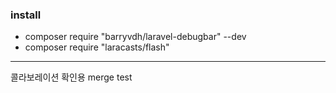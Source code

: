 
### install

-   composer require "barryvdh/laravel-debugbar" --dev
-   composer require "laracasts/flash"

---

콜라보레이션 확인용 
merge test
